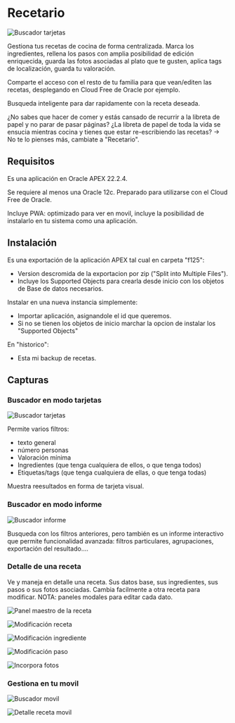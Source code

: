 # Recetario

![Buscador tarjetas](/screenshots/app-icon-192.png)

Gestiona tus recetas de cocina de forma centralizada. Marca los ingredientes, rellena los pasos con amplia posibilidad de edición enriquecida, guarda las fotos asociadas al plato que te gusten, aplica tags de localización, guarda tu valoración.

Comparte el acceso con el resto de tu familia para que vean/editen las recetas, desplegando en Cloud Free de Oracle por ejemplo.

Busqueda inteligente para dar rapidamente con la receta deseada.

¿No sabes que hacer de comer y estás cansado de recurrir a la libreta de papel y no parar de pasar páginas?
¿La libreta de papel de toda la vida se ensucia mientras cocina y tienes que estar re-escribiendo las recetas?
-> No te lo pienses más, cambiate a "Recetario".

## Requisitos

Es una aplicación en Oracle APEX 22.2.4.

Se requiere al menos una Oracle 12c. Preparado para utilizarse con el Cloud Free de Oracle.

Incluye PWA: optimizado para ver en movil, incluye la posibilidad de instalarlo en tu sistema como una aplicación.

## Instalación

Es una exportación de la aplicación APEX tal cual en carpeta "f125":
 * Version descromida de la exportacion por zip ("Split into Multiple Files").
 * Incluye los Supported Objects para crearla desde inicio con los objetos de Base de datos necesarios.

Instalar en una nueva instancia simplemente:
 * Importar aplicación, asignandole el id que queremos.
 * Si no se tienen los objetos de inicio marchar la opcion de instalar los "Supported Objects"

En "historico":
 * Esta mi backup de recetas.


## Capturas

### Buscador en modo tarjetas

![Buscador tarjetas](/screenshots/imagen1.png)

Permite varios filtros:
 * texto general
 * número personas
 * Valoración mínima
 * Ingredientes (que tenga cualquiera de ellos, o que tenga todos)
 * Etiquetas/tags (que tenga cualquiera de ellas, o que tenga todas)

Muestra reesultados en forma de tarjeta visual.

### Buscador en modo informe

![Buscador informe](/screenshots/imagen2.png)

Busqueda con los filtros anteriores, pero también es un informe interactivo que permite funcionalidad avanzada: filtros particulares, agrupaciones, exportación del resultado....

### Detalle de una receta

Ve y maneja en detalle una receta. Sus datos base, sus ingredientes, sus pasos o sus fotos asociadas.
Cambia facilmente a otra receta para modificar.
NOTA: paneles modales para editar cada dato.

![Panel maestro de la receta](/screenshots/imagen3.png)

![Modificación receta](/screenshots/imagen4.png)

![Modificación ingrediente](/screenshots/imagen5.png)

![Modificación paso](/screenshots/imagen6.png)

![Incorpora fotos](/screenshots/imagen7.png)


### Gestiona en tu movil

![Buscador movil](/screenshots/imagen8.png)

![Detalle receta movil](/screenshots/imagen9.png)